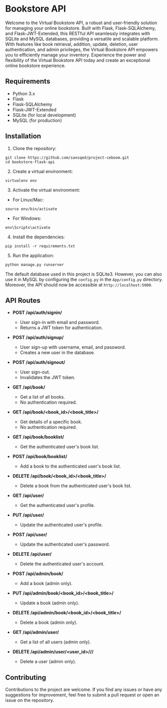 # Bookstore API

Welcome to the Virtual Bookstore API, a robust and user-friendly solution for managing your online bookstore. Built with Flask, Flask-SQLAlchemy, and Flask-JWT-Extended, this RESTful API seamlessly integrates with SQLite and MySQL databases, providing a versatile and scalable platform. With features like book retrieval, addition, update, deletion, user authentication, and admin privileges, the Virtual Bookstore API empowers you to efficiently manage your inventory. Experience the power and flexibility of the Virtual Bookstore API today and create an exceptional online bookstore experience.

## Requirements

- Python 3.x
- Flask
- Flask-SQLAlchemy
- Flask-JWT-Extended
- SQLite (for local development)
- MySQL (for production)

## Installation

1. Clone the repository:

```
git clone https://github.com/sansqed/project-ceboom.git
cd bookstore-flask-api
```

2. Create a virtual environment:

```
virtualenv env
```

3. Activate the virtual environment:

- For Linux/Mac:

```
source env/bin/activate
```

- For Windows:

```
env\Scripts\activate
```

4. Install the dependencies:

```
pip install -r requirements.txt
```

5. Run the application:

```
python manage.py runserver
```

The default database used in this project is SQLite3. However, you can also use it in MySQL by configuring the `config.py` in the `App/config.py` directory. Moreover, the API should now be accessible at `http://localhost:5000`.


## API Routes

- **POST /api/auth/signin/**
  - User sign-in with email and password.
  - Returns a JWT token for authentication.

- **POST /api/auth/signup/**
  - User sign-up with username, email, and password.
  - Creates a new user in the database.

- **POST /api/auth/signout/**
  - User sign-out.
  - Invalidates the JWT token.

- **GET /api/book/**
  - Get a list of all books.
  - No authentication required.

- **GET /api/book/<book_id>/<book_title>/**
  - Get details of a specific book.
  - No authentication required.

- **GET /api/book/booklist/**
  - Get the authenticated user's book list.

- **POST /api/book/booklist/**
  - Add a book to the authenticated user's book list.

- **DELETE /api/book/<book_id>/<book_title>/**
  - Delete a book from the authenticated user's book list.

- **GET /api/user/**
  - Get the authenticated user's profile.

- **PUT /api/user/**
  - Update the authenticated user's profile.

- **POST /api/user/**
  - Update the authenticated user's password.

- **DELETE /api/user/**
  - Delete the authenticated user's account.

- **POST /api/admin/book/**
  - Add a book (admin only).

- **PUT /api/admin/book/<book_id>/<book_title>/**
  - Update a book (admin only).

- **DELETE /api/admin/book/<book_id>/<book_title>/**
  - Delete a book (admin only).

- **GET /api/admin/user/**
  - Get a list of all users (admin only).

- **DELETE /api/admin/user/<user_id>/<username>/<email>/**
  - Delete a user (admin only).

## Contributing

Contributions to the project are welcome. If you find any issues or have any suggestions for improvement, feel free to submit a pull request or open an issue on the repository.

